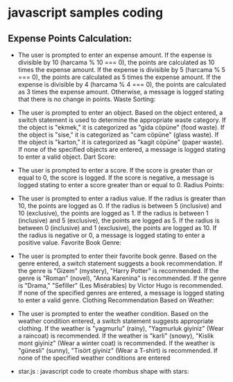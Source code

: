 # javascript samples coding

## Expense Points Calculation:

* The user is prompted to enter an expense amount.
If the expense is divisible by 10 (harcama % 10 === 0), the points are calculated as 10 times the expense amount.
If the expense is divisible by 5 (harcama % 5 === 0), the points are calculated as 5 times the expense amount.
If the expense is divisible by 4 (harcama % 4 === 0), the points are calculated as 3 times the expense amount.
Otherwise, a message is logged stating that there is no change in points.
Waste Sorting:

* The user is prompted to enter an object.
Based on the object entered, a switch statement is used to determine the appropriate waste category.
If the object is "ekmek," it is categorized as "gida cöpüne" (food waste).
If the object is "sise," it is categorized as "cam cöpüne" (glass waste).
If the object is "karton," it is categorized as "kagit cöpüne" (paper waste).
If none of the specified objects are entered, a message is logged stating to enter a valid object.
Dart Score:

* The user is prompted to enter a score.
If the score is greater than or equal to 0, the score is logged.
If the score is negative, a message is logged stating to enter a score greater than or equal to 0.
Radius Points:

* The user is prompted to enter a radius value.
If the radius is greater than 10, the points are logged as 0.
If the radius is between 5 (inclusive) and 10 (exclusive), the points are logged as 1.
If the radius is between 1 (inclusive) and 5 (exclusive), the points are logged as 5.
If the radius is between 0 (inclusive) and 1 (exclusive), the points are logged as 10.
If the radius is negative or 0, a message is logged stating to enter a positive value.
Favorite Book Genre:

* The user is prompted to enter their favorite book genre.
Based on the genre entered, a switch statement suggests a book recommendation.
If the genre is "Gizem" (mystery), "Harry Potter" is recommended.
If the genre is "Roman" (novel), "Anna Karenina" is recommended.
If the genre is "Drama," "Sefiller" (Les Misérables) by Victor Hugo is recommended.
If none of the specified genres are entered, a message is logged stating to enter a valid genre.
Clothing Recommendation Based on Weather:

* The user is prompted to enter the weather condition.
Based on the weather condition entered, a switch statement suggests appropriate clothing.
If the weather is "yagmurlu" (rainy), "Yagmurluk giyiniz" (Wear a raincoat) is recommended.
If the weather is "karli" (snowy), "Kislik mont giyiniz" (Wear a winter coat) is recommended.
If the weather is "günesli" (sunny), "Tisört giyiniz" (Wear a T-shirt) is recommended.
If none of the specified weather conditions are entered

* star.js : javascript code to create rhombus shape with stars:
